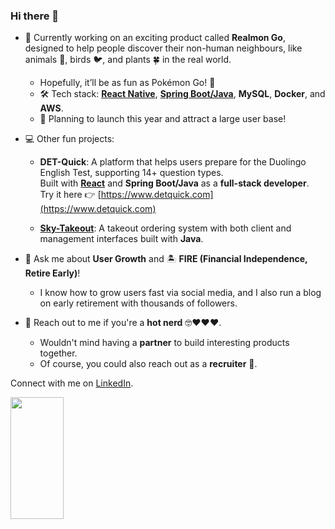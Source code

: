 
### Hi there 👋 

- 🔭 Currently working on an exciting product called **Realmon Go**, designed to help people discover their non-human neighbours, like animals 🦥, birds 🐦, and plants 🍀 in the real world.
  - Hopefully, it’ll be as fun as Pokémon Go! 🥰
  - 🛠️ Tech stack: [**React Native**](https://github.com/wulin-no2/realmon-frontend), [**Spring Boot/Java**](https://github.com/wulin-no2/realmon-backend), **MySQL**, **Docker**, and **AWS**.
  - 🚀 Planning to launch this year and attract a large user base!

- 💻 Other fun projects:
  - **DET-Quick**: A platform that helps users prepare for the Duolingo English Test, supporting 14+ question types.  
    Built with [**React**](https://github.com/wulin-no2/det-quick) and **Spring Boot/Java** as a **full-stack developer**.  
    Try it here 👉 [https://www.detquick.com](https://www.detquick.com)
    
  - [**Sky-Takeout**](https://github.com/wulin-no2/sky-take-out): A takeout ordering system with both client and management interfaces built with **Java**.

- 💬 Ask me about **User Growth** and 🏝️ **FIRE (Financial Independence, Retire Early)**!  
  - I know how to grow users fast via social media, and I also run a blog on early retirement with thousands of followers.

- 🥰 Reach out to me if you're a **hot nerd** 🤓❤️❤️❤️.
  - Wouldn't mind having a **partner** to build interesting products together.
  - Of course, you could also reach out as a **recruiter** 🤣.
 
    

Connect with me on [LinkedIn](https://www.linkedin.com/in/linawuthu/).

<div align="left">  
  <img width="41%" height="195px" src="https://github-readme-stats.vercel.app/api/top-langs/?username=wulin-no2&layout=compact&hide_border=true&title_color=00bfbf&text_color=00bfbf&bg_color=0d1117" />
</div>


<!--
**wulin-no2/wulin-no2** is a ✨ _special_ ✨ repository because its `README.md` (this file) appears on your GitHub profile.

Here are some ideas to get you started:

- 🔭 I’m currently working on ...
- 🌱 I’m currently learning ...
- 👯 I’m looking to collaborate on ...
- 🤔 I’m looking for help with ...
- 💬 Ask me about ...
- 📫 How to reach me: ...
- 😄 Pronouns: ...
- ⚡ Fun fact: ...
-->
